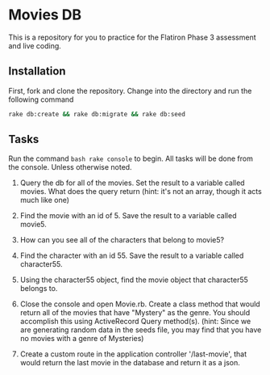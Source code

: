 # Movies DB

This is a repository for you to practice for the Flatiron Phase 3 assessment and live coding.

## Installation

First, fork and clone the repository. Change into the directory and run the following command

```bash
rake db:create && rake db:migrate && rake db:seed
```

## Tasks

Run the command ```bash rake console``` to begin. All tasks will be done from the console. Unless otherwise noted.

1. Query the db for all of the movies. Set the result to a variable called movies. What does the query return (hint: it's not an array, though it acts much like one)

2. Find the movie with an id of 5. Save the result to a variable called movie5.

3. How can you see all of the characters that belong to movie5?

4. Find the character with an id 55. Save the result to a variable called character55.

5. Using the character55 object, find the movie object that character55 belongs to.

6. Close the console and open Movie.rb. Create a class method that would return all of the movies that have "Mystery" as the genre. You should accomplish this using ActiveRecord Query method(s). (hint: Since we are generating random data in the seeds file, you may find that you have no movies with a genre of Mysteries)

7. Create a custom route in the application controller '/last-movie', that would return the last movie in the database and return it as a json.
